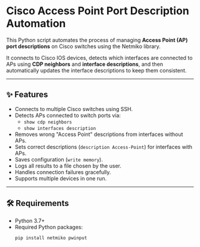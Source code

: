 # Cisco Access Point Port Description Automation

This Python script automates the process of managing **Access Point (AP) port descriptions** on Cisco switches using the Netmiko library.  

It connects to Cisco IOS devices, detects which interfaces are connected to APs using **CDP neighbors** and **interface descriptions**, and then automatically updates the interface descriptions to keep them consistent.

---

## ✨ Features
- Connects to multiple Cisco switches using SSH.
- Detects APs connected to switch ports via:
  - `show cdp neighbors`
  - `show interfaces description`
- Removes wrong "Access Point" descriptions from interfaces without APs.
- Sets correct descriptions (`description Access-Point`) for interfaces with APs.
- Saves configuration (`write memory`).
- Logs all results to a file chosen by the user.
- Handles connection failures gracefully.
- Supports multiple devices in one run.

---

## 🛠 Requirements
- Python 3.7+
- Required Python packages:
  ```bash
  pip install netmiko pwinput
